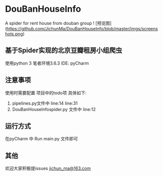 # DouBanHouseInfo
A spider for rent house from douban group
! [预览图] (https://github.com/JichunMa/DouBanHouseInfo/blob/master/imgs/screenshots.png)
## 基于Spider实现的北京豆瓣租房小组爬虫
使用python 3 笔者环境3.6.3
IDE: pyCharm
## 注意事项

使用时需要配置 项目中的todo项 具体如下:

1. pipelines.py文件中 line:14 line:31
2. DouBanHouseInfospider.py 文件中 line:12

## 运行方式
在pyCharm 中 Run main.py 文件即可

## 其他
欢迎大家积极提issues
jichun_ma@163.com






